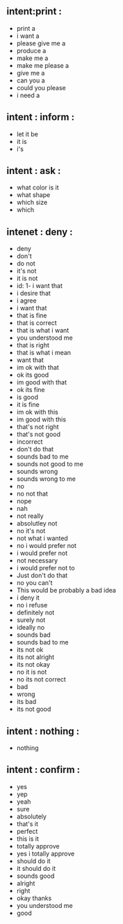 ## intent:print : 
- print a 
- i want a 
- please give me a
- produce a
- make me a
- make me please a
- give me  a
- can you a
- could you please
- i need a
## intent : inform : 
- let it be 
- it is 
- i's 
## intent : ask : 
- what color is it 
- what shape
- which size
- which 
## intenet : deny : 
- deny
- don't
- do not  
- it's not 
- it is not
- id: 1- i want that
- i desire that
- i agree
- i want that
- that is fine
- that is correct
- that is what i want
- you understood me
- that is right
- that is what i mean
- want that
- im ok with that
- ok its good
- im good with that
- ok its fine
- is good
- it is fine
- im ok with this
- im good with this
- that's not right
- that's not good
- incorrect
- don't do that
- sounds bad to me
- sounds not good to me
- sounds wrong
- sounds wrong to me
- no
- no not that
- nope
- nah
- not really
- absolutley not
- no it's not
- not what i wanted
- no i would prefer not
- i would prefer not
- not necessary
- i would prefer not to
- Just don't do that
- no you can't
- This would be probably a bad idea
- i deny it
- no i refuse
- definitely not
- surely not
- ideally no
- sounds bad
- sounds bad to me			
- its not ok				
- its not alright			
- its not okay
- no it is not
- no its not correct 
- bad
- wrong
- its bad 
- its not good						
## intent : nothing :
- nothing
## intent : confirm : 
- yes
- yep
- yeah
- sure 
- absolutely
- that's it 
- perfect 
- this is it 
- totally approve
- yes i totally approve
- should do it
- it should do it 
- sounds good
- alright 
- right 
- okay thanks 
- you understood me
- good